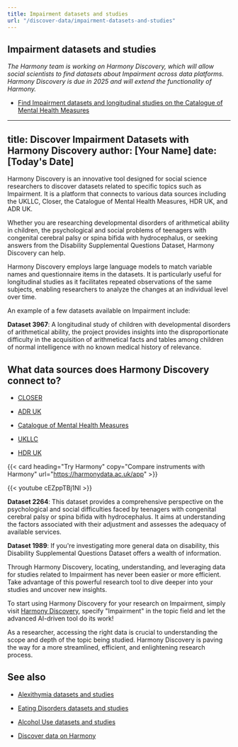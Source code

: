```yaml
---
title: Impairment datasets and studies
url: "/discover-data/impairment-datasets-and-studies"
---
```


## Impairment datasets and studies

*The Harmony team is working on Harmony Discovery, which will allow social scientists to find datasets about Impairment across data platforms. Harmony Discovery is due in 2025 and will extend the functionality of Harmony.*

* [Find Impairment datasets and longitudinal studies on the Catalogue of Mental Health Measures](https://www.cataloguementalhealth.ac.uk/?content=search&query=Topic:impairment)

---
title: Discover Impairment Datasets with Harmony Discovery
author: [Your Name]
date: [Today's Date]
---

Harmony Discovery is an innovative tool designed for social science researchers to discover datasets related to specific topics such as Impairment. It is a platform that connects to various data sources including the UKLLC, Closer, the Catalogue of Mental Health Measures, HDR UK, and ADR UK. 

Whether you are researching developmental disorders of arithmetical ability in children, the psychological and social problems of teenagers with congenital cerebral palsy or spina bifida with hydrocephalus, or seeking answers from the Disability Supplemental Questions Dataset, Harmony Discovery can help.

Harmony Discovery employs large language models to match variable names and questionnaire items in the datasets. It is particularly useful for longitudinal studies as it facilitates repeated observations of the same subjects, enabling researchers to analyze the changes at an individual level over time. 

An example of a few datasets available on Impairment include:

**Dataset 3967**: A longitudinal study of children with developmental disorders of arithmetical ability, the project provides insights into the disproportionate difficulty in the acquisition of arithmetical facts and tables among children of normal intelligence with no known medical history of relevance.

## What data sources does Harmony Discovery connect to?

* [CLOSER](https://closer.ac.uk/)

* [ADR UK](https://www.adruk.org/data-access/data-catalogue/)

* [Catalogue of Mental Health Measures](https://www.cataloguementalhealth.ac.uk/)

* [UKLLC](https://explore.ukllc.ac.uk)

* [HDR UK](https://www.healthdatagateway.org/)

{{< card heading="Try Harmony" copy="Compare instruments with Harmony" url="https://harmonydata.ac.uk/app" >}}

{{< youtube cEZppTBj1NI >}}



**Dataset 2264**: This dataset provides a comprehensive perspective on the psychological and social difficulties faced by teenagers with congenital cerebral palsy or spina bifida with hydrocephalus. It aims at understanding the factors associated with their adjustment and assesses the adequacy of available services.

**Dataset 1989**: If you're investigating more general data on disability, this Disability Supplemental Questions Dataset offers a wealth of information.

Through Harmony Discovery, locating, understanding, and leveraging data for studies related to Impairment has never been easier or more efficient. Take advantage of this powerful research tool to dive deeper into your studies and uncover new insights.

To start using Harmony Discovery for your research on Impairment, simply visit [Harmony Discovery](https://www.harmony.ac.uk), specify "Impairment" in the topic field and let the advanced AI-driven tool do its work!

As a researcher, accessing the right data is crucial to understanding the scope and depth of the topic being studied. Harmony Discovery is paving the way for a more streamlined, efficient, and enlightening research process.

## See also

* [Alexithymia datasets and studies](/discover-data/alexithymia-datasets-and-studies)

* [Eating Disorders datasets and studies](/discover-data/eating-disorders-datasets-and-studies)

* [Alcohol Use datasets and studies](/discover-data/alcohol-use-datasets-and-studies)

* [Discover data on Harmony](/discover-data/)
